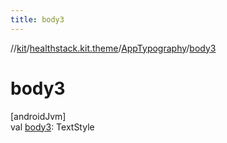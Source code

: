 ```yaml
---
title: body3
---
```

//[kit](../../../index.html)/[healthstack.kit.theme](../index.html)/[AppTypography](index.html)/[body3](body3.html)



# body3



[androidJvm]\
val [body3](body3.html): TextStyle




